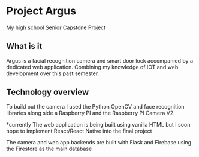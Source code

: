 # Project Argus

My high school Senior Capstone Project

## What is it

Argus is a facial recognition camera and smart door lock accompanied by a dedicated web application. Combining my knowledge of IOT and web development over this past semester.

## Technology overview

To build out the camera I used the Python OpenCV and face recognition libraries along side a Raspberry PI and the Raspberry PI Camera V2.

\*currently
The web application is being built using vanilla HTML but I soon hope to implement React/React Native into the final project

The camera and web app backends are built with Flask and Firebase using the Firestore as the main database
